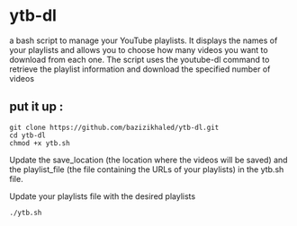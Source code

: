 # ytb-dl
a bash script  to manage your YouTube playlists. It displays the names of your playlists and allows you to choose how many videos you want to download from each one. The script uses the youtube-dl command to retrieve the playlist information and download the specified number of videos 

## put it up :

``` 
git clone https://github.com/bazizikhaled/ytb-dl.git
cd ytb-dl 
chmod +x ytb.sh 
```
Update the save_location (the location where the videos will be saved) and the playlist_file (the file containing the URLs of your playlists) in the ytb.sh file.

Update your playlists file with the desired playlists
```
./ytb.sh
```

